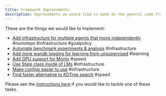```yaml
---
title: Framework Improvements
description: Improvements we would like to make on the general code framework.
---
```

These are the things we would like to implement:

- [Add infrastructure for multiple agents that move independently](framework-improvements/add-infrastructure-for-multiple-agents-that-move-independently.md) #numsteps #infrastructure #goalpolicy
- [Automate benchmark experiments & analysis](framework-improvements/automate-benchmark-experiments-analysis.md) #infrastructure
- [Add more wandb logging for learning from unsupervised](framework-improvements/add-more-wandb-logging-for-learning-unsupervised.md) #learning
- [Add GPU support for Monty](framework-improvements/add-gpu-support-for-monty.md) #speed
- [Use State class inside of LMs](framework-improvements/use-state-class-inside-of-lms.md) #infrastructure
- [Make configs easier to use](framework-improvements/make-configs-easier-to-use.md) #infrastructure
- [Find faster alternative to KDTree search](framework-improvements/find-faster-alternative-to-kdtree-search.md) #speed

Please see the [instructions here](project-roadmap.md#how-you-can-contribute) if you would like to tackle one of these tasks.